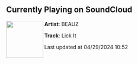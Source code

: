 ## Currently Playing on SoundCloud

[<img align="left" width="100" src="https://i1.sndcdn.com/artworks-V4fsvybAgl9E-0-t500x500.png">](https://soundcloud.com/beauzworld/lick-it?in=saxurn/sets/304s-on-the-blade)

**Artist**: BEAUZ 

**Track**: Lick It

Last updated at 04/29/2024 10:52
